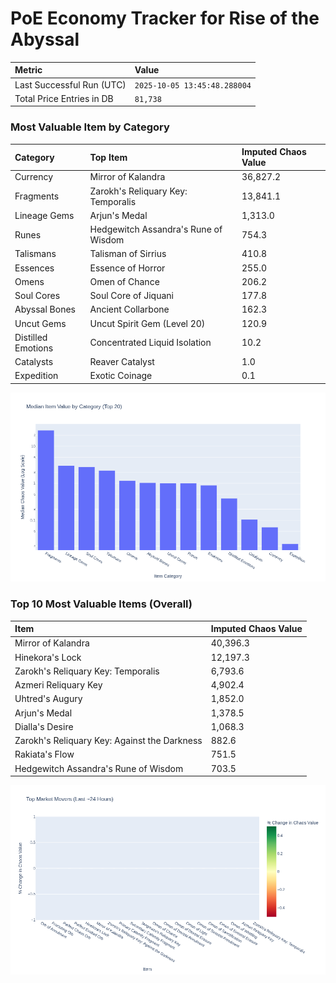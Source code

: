 # PoE Economy Tracker for Rise of the Abyssal

<!-- START_MAINTENANCE -->
| Metric | Value |
|:---|:---|
| Last Successful Run (UTC) | `2025-10-05 13:45:48.288004` |
| Total Price Entries in DB | `81,738` |

<!-- END_MAINTENANCE -->

<!-- START_DATAFRAME_DEBUG -->
<!-- END_DATAFRAME_DEBUG -->

<!-- START_CATEGORY_ANALYSIS -->
### Most Valuable Item by Category
| Category | Top Item | Imputed Chaos Value |
| :--- | :--- | :--- |
| Currency | Mirror of Kalandra | 36,827.2 |
| Fragments | Zarokh's Reliquary Key: Temporalis | 13,841.1 |
| Lineage Gems | Arjun's Medal | 1,313.0 |
| Runes | Hedgewitch Assandra's Rune of Wisdom | 754.3 |
| Talismans | Talisman of Sirrius | 410.8 |
| Essences | Essence of Horror | 255.0 |
| Omens | Omen of Chance | 206.2 |
| Soul Cores | Soul Core of Jiquani | 177.8 |
| Abyssal Bones | Ancient Collarbone | 162.3 |
| Uncut Gems | Uncut Spirit Gem (Level 20) | 120.9 |
| Distilled Emotions | Concentrated Liquid Isolation | 10.2 |
| Catalysts | Reaver Catalyst | 1.0 |
| Expedition | Exotic Coinage | 0.1 |


![Category Analysis Chart](charts/category_analysis.png)
<!-- END_ANALYSIS -->

<!-- START_ANALYSIS -->
### Top 10 Most Valuable Items (Overall)
| Item | Imputed Chaos Value |
| :--- | :--- |
| Mirror of Kalandra | 40,396.3 |
| Hinekora's Lock | 12,197.3 |
| Zarokh's Reliquary Key: Temporalis | 6,793.6 |
| Azmeri Reliquary Key | 4,902.4 |
| Uhtred's Augury | 1,852.0 |
| Arjun's Medal | 1,378.5 |
| Dialla's Desire | 1,068.3 |
| Zarokh's Reliquary Key: Against the Darkness | 882.6 |
| Rakiata's Flow | 751.5 |
| Hedgewitch Assandra's Rune of Wisdom | 703.5 |


![Market Movers Chart](charts/market_movers.png)
<!-- END_ANALYSIS -->
